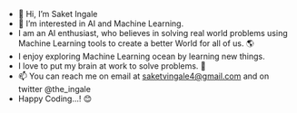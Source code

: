 - 👋 Hi, I’m Saket Ingale
- 👀 I’m interested in AI and Machine Learning.
- I am an AI enthusiast, who believes in solving real world problems using Machine Learning tools to create a better World for all of us. 🌎
- I enjoy exploring Machine Learning ocean by learning new things.
- I love to put my brain at work to solve problems. 🧠
- 📫 You can reach me on email at saketvingale4@gmail.com and on twitter @the_ingale
- Happy Coding...! 😊

<!---
theingale/theingale is a ✨ special ✨ repository because its `README.md` (this file) appears on your GitHub profile.
You can click the Preview link to take a look at your changes.
--->
